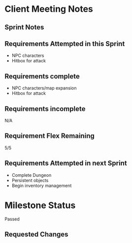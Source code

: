 # Client Meeting Notes

## Sprint Notes


## Requirements Attempted in this Sprint

- NPC characters
- Hitbox for attack

## Requirements complete

- NPC characters/map expansion
- Hitbox for attack

## Requirements incomplete

N/A

## Requirement Flex Remaining

5/5

## Requirements Attempted in next Sprint

- Complete Dungeon
- Persistent objects
- Begin inventory management

# Milestone Status

Passed

## Requested Changes
